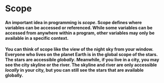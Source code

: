 # Scope
#### An important idea in programming is *scope*. Scope defines where variables can be accessed or referenced. While some variables can be accessed from anywhere within a program, other variables may only be available in a specific context.

#### You can think of scope like the view of the night sky from your window. Everyone who lives on the planet Earth is in the global scope of the stars. The stars are accessible *globally*. Meanwhile, if you live in a city, you may see the city skyline or the river. The skyline and river are only accessible *locally* in your city, but you can still see the stars that are available globally.